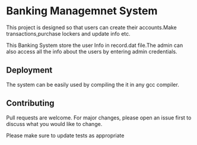 
# Banking Managemnet System

This project is designed so that users can create their accounts.Make transactions,purchase lockers and update info etc.

This Banking System store the user Info in record.dat file.The admin can also access all the info about the users by entering admin credentials.

## Deployment
The system can be easily used by compiling the it in any gcc compiler.

  
## Contributing

Pull requests are welcome. For major changes, please open an issue first to discuss what you would like to change.

Please make sure to update tests as appropriate

  